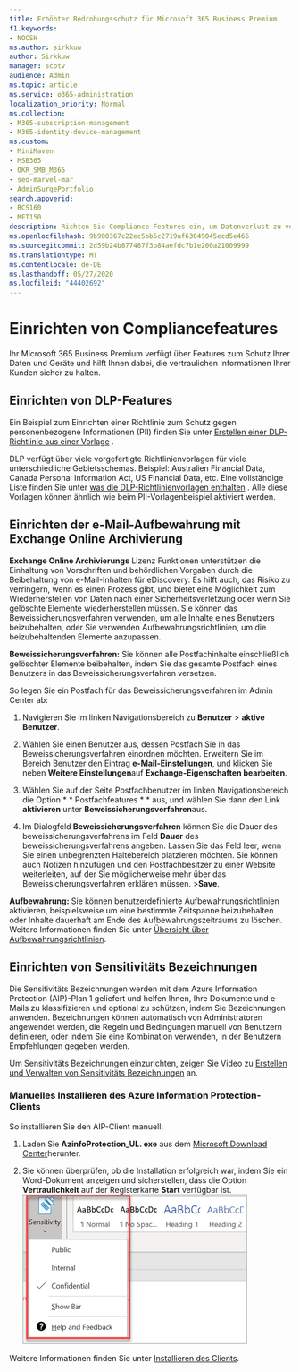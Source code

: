 ```yaml
---
title: Erhöhter Bedrohungsschutz für Microsoft 365 Business Premium
f1.keywords:
- NOCSH
ms.author: sirkkuw
author: Sirkkuw
manager: scotv
audience: Admin
ms.topic: article
ms.service: o365-administration
localization_priority: Normal
ms.collection:
- M365-subscription-management
- M365-identity-device-management
ms.custom:
- MiniMaven
- MSB365
- OKR_SMB_M365
- seo-marvel-mar
- AdminSurgePortfolio
search.appverid:
- BCS160
- MET150
description: Richten Sie Compliance-Features ein, um Datenverlust zu verhindern und um sicherzustellen, dass die vertraulichen Informationen Ihrer Kunden geschützt sind.
ms.openlocfilehash: 9b900367c22ec5bb5c2719af63049045ecd5e466
ms.sourcegitcommit: 2d59b24b877487f3b84aefdc7b1e200a21009999
ms.translationtype: MT
ms.contentlocale: de-DE
ms.lasthandoff: 05/27/2020
ms.locfileid: "44402692"
---
```

# <a name="set-up-compliance-features"></a>Einrichten von Compliancefeatures

Ihr Microsoft 365 Business Premium verfügt über Features zum Schutz Ihrer Daten und Geräte und hilft Ihnen dabei, die vertraulichen Informationen Ihrer Kunden sicher zu halten.

## <a name="set-up-dlp-features"></a>Einrichten von DLP-Features

Ein Beispiel zum Einrichten einer Richtlinie zum Schutz gegen personenbezogene Informationen (PII) finden Sie unter [Erstellen einer DLP-Richtlinie aus einer Vorlage](https://docs.microsoft.com/microsoft-365/compliance/create-a-dlp-policy-from-a-template) . 
  
DLP verfügt über viele vorgefertigte Richtlinienvorlagen für viele unterschiedliche Gebietsschemas. Beispiel: Australien Financial Data, Canada Personal Information Act, US Financial Data, etc. Eine vollständige Liste finden Sie unter [was die DLP-Richtlinienvorlagen enthalten](https://docs.microsoft.com/microsoft-365/compliance/what-the-dlp-policy-templates-include) . Alle diese Vorlagen können ähnlich wie beim PII-Vorlagenbeispiel aktiviert werden. 
  
## <a name="set-up-email-retention-with-exchange-online-archiving"></a>Einrichten der e-Mail-Aufbewahrung mit Exchange Online Archivierung

 **Exchange Online Archivierungs** Lizenz Funktionen unterstützen die Einhaltung von Vorschriften und behördlichen Vorgaben durch die Beibehaltung von e-Mail-Inhalten für eDiscovery. Es hilft auch, das Risiko zu verringern, wenn es einen Prozess gibt, und bietet eine Möglichkeit zum Wiederherstellen von Daten nach einer Sicherheitsverletzung oder wenn Sie gelöschte Elemente wiederherstellen müssen. Sie können das Beweissicherungsverfahren verwenden, um alle Inhalte eines Benutzers beizubehalten, oder Sie verwenden Aufbewahrungsrichtlinien, um die beizubehaltenden Elemente anzupassen.
  
**Beweissicherungsverfahren:** Sie können alle Postfachinhalte einschließlich gelöschter Elemente beibehalten, indem Sie das gesamte Postfach eines Benutzers in das Beweissicherungsverfahren versetzen. 
    
So legen Sie ein Postfach für das Beweissicherungsverfahren im Admin Center ab:
    
1. Navigieren Sie im linken Navigationsbereich zu **Benutzer** \> **aktive Benutzer**.
    
2. Wählen Sie einen Benutzer aus, dessen Postfach Sie in das Beweissicherungsverfahren einordnen möchten. Erweitern Sie im Bereich Benutzer den Eintrag **e-Mail-Einstellungen**, und klicken Sie neben **Weitere Einstellungen**auf **Exchange-Eigenschaften bearbeiten**.
    
3. Wählen Sie auf der Seite Postfachbenutzer im linken Navigationsbereich die Option * * Postfachfeatures * * aus, und wählen Sie dann den Link **aktivieren** unter **Beweissicherungsverfahren**aus.
    
4. Im Dialogfeld **Beweissicherungsverfahren** können Sie die Dauer des beweissicherungsverfahrens im Feld **Dauer** des beweissicherungsverfahrens angeben. Lassen Sie das Feld leer, wenn Sie einen unbegrenzten Haltebereich platzieren möchten. Sie können auch Notizen hinzufügen und den Postfachbesitzer zu einer Website weiterleiten, auf der Sie möglicherweise mehr über das Beweissicherungsverfahren erklären müssen. \>**Save**.
    
**Aufbewahrung:** Sie können benutzerdefinierte Aufbewahrungsrichtlinien aktivieren, beispielsweise um eine bestimmte Zeitspanne beizubehalten oder Inhalte dauerhaft am Ende des Aufbewahrungszeitraums zu löschen. Weitere Informationen finden Sie unter [Übersicht über Aufbewahrungsrichtlinien](https://docs.microsoft.com/microsoft-365/compliance/retention-policies).

## <a name="set-up-sensitivity-labels"></a>Einrichten von Sensitivitäts Bezeichnungen

Die Sensitivitäts Bezeichnungen werden mit dem Azure Information Protection (AIP)-Plan 1 geliefert und helfen Ihnen, Ihre Dokumente und e-Mails zu klassifizieren und optional zu schützen, indem Sie Bezeichnungen anwenden. Bezeichnungen können automatisch von Administratoren angewendet werden, die Regeln und Bedingungen manuell von Benutzern definieren, oder indem Sie eine Kombination verwenden, in der Benutzern Empfehlungen gegeben werden.

Um Sensitivitäts Bezeichnungen einzurichten, zeigen Sie Video zu [Erstellen und Verwalten von Sensitivitäts Bezeichnungen](https://support.office.com/article/2fb96b54-7dd2-4f0c-ac8d-170790d4b8b9) an.



### <a name="install-the-azure-information-protection-client-manually"></a>Manuelles Installieren des Azure Information Protection-Clients

So installieren Sie den AIP-Client manuell:

1. Laden Sie **AzinfoProtection_UL. exe** aus dem [Microsoft Download Center](https://www.microsoft.com/download/details.aspx?id=53018)herunter.
 
2. Sie können überprüfen, ob die Installation erfolgreich war, indem Sie ein Word-Dokument anzeigen und sicherstellen, dass die Option **Vertraulichkeit** auf der Registerkarte **Start** verfügbar ist.
<br/>![Dropdown-Registerkarte Schutz in einem Word-Dokument.](../media/word-sensitivity.png)

Weitere Informationen finden Sie unter [Installieren des Clients](https://docs.microsoft.com/azure/information-protection/infoprotect-tutorial-step3).
